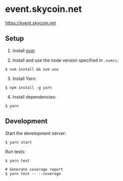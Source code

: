 # event.skycoin.net

https://event.skycoin.net

## Setup

1. Install [nvm](https://github.com/creationix/nvm).

2. Install and use the node version specified in `.nvmrc`:

  ```shell
  $ nvm install && nvm use
  ```

3. Install Yarn:

  ```shell
  $ npm install -g yarn
  ```

4. Install dependencies:

  ```shell
  $ yarn
  ```

## Development

Start the development server:

```shell
$ yarn start
```

Run tests:

```shell
$ yarn test

# Generate coverage report
$ yarn test -- --coverage
```
